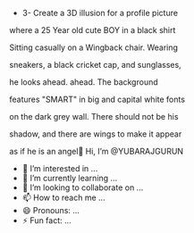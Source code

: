 - 3- Create a 3D illusion for a profile picture

where a 25 Year old cute BOY in a black shirt

Sitting casually on a Wingback chair. Wearing

sneakers, a black cricket cap, and sunglasses,

he looks ahead. ahead. The background

features "SMART" in big and capital white fonts

on the dark grey wall. There should not be his

shadow, and there are wings to make it appear

as if he is an angel👋 Hi, I’m @YUBARAJGURUN
- 👀 I’m interested in ...
- 🌱 I’m currently learning ...
- 💞️ I’m looking to collaborate on ...
- 📫 How to reach me ...
- 😄 Pronouns: ...
- ⚡ Fun fact: ...

<!---
YUBARAJGURUN/YUBARAJGURUN is a ✨ special ✨ repository because its `README.md` (this file) appears on your GitHub profile.
You can click the Preview link to take a look at your changes.
---
>
